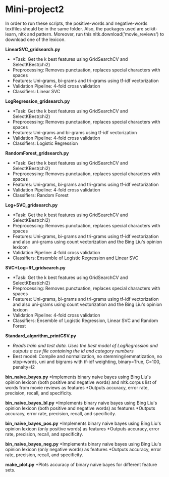 # Mini-project2
In order to run these scripts, the positive-words and negative-words textfiles should be in the same folder. Also, the packages used are scikit-learn, nltk and pattern. Moreover, run this nltk.download('movie_reviews') to download one of the lexicon.

**LinearSVC_gridsearch.py**
* *Task: Get the k best features using GridSearchCV and SelectKBest(chi2)
* Preprocessing: Removes punctuation, replaces special characters with spaces
* Features: Uni-grams, bi-grams and tri-grams using tf-idf vectorization
* Validation Pipeline: 4-fold cross validation
* Classifiers: Linear SVC

**LogRegression_gridsearch.py**
* *Task: Get the k best features using GridSearchCV and SelectKBest(chi2)
* Preprocessing: Removes punctuation, replaces special characters with spaces
* Features: Uni-grams and bi-grams using tf-idf vectorization
* Validation Pipeline: 4-fold cross validation
* Classifiers: Logistic Regression

**RandomForest_gridsearch.py**
* *Task: Get the k best features using GridSearchCV and SelectKBest(chi2)
* Preprocessing: Removes punctuation, replaces special characters with spaces
* Features: Uni-grams, bi-grams and tri-grams using tf-idf vectorization
* Validation Pipeline: 4-fold cross validation
* Classifiers: Random Forest

**Log+SVC_gridsearch.py**
* *Task: Get the k best features using GridSearchCV and SelectKBest(chi2)
* Preprocessing: Removes punctuation, replaces special characters with spaces
* Features: Uni-grams, bi-grams and tri-grams using tf-idf vectorization and also uni-grams using count vectorization and the Bing Liu's opinion lexicon
* Validation Pipeline: 4-fold cross validation
* Classifiers: Ensemble of Logistic Regression and Linear SVC

**SVC+Log+Rf_gridsearch.py**
* *Task: Get the k best features using GridSearchCV and SelectKBest(chi2)
* Preprocessing: Removes punctuation, replaces special characters with spaces
* Features: Uni-grams, bi-grams and tri-grams using tf-idf vectorization and also uni-grams using count vectorization and the Bing Liu's opinion lexicon
* Validation Pipeline: 4-fold cross validation
* Classifiers: Ensemble of Logistic Regression, Linear SVC and Random Forest

**Standard_algorithm_printCSV.py**
* *Reads train and test data. Uses the best model of LogRegression and outputs a csv file containing the id and category numbers*
* Best model: Compile and normalization, no stemming/lemmatization, no stop-words, uni and bigrams with tf-idf weighting, binary=True, C=100, penalty=l2

**bin_naive_bayes.py**
*Implements binary naive bayes using Bing Liu's opinion lexicon (both positive and negative words) and nltk.corpus list of words from movie reviews as features
*Outputs accuracy, error rate, precision, recall, and specificity.

**bin_naive_bayes_bl.py**
*Implements binary naive bayes using Bing Liu's opinion lexicon (both positive and negative words) as features
*Outputs accuracy, error rate, precision, recall, and specificity.

**bin_naive_bayes_pos.py**
*Implements binary naive bayes using Bing Liu's opinion lexicon (only positive words) as features
*Outputs accuracy, error rate, precision, recall, and specificity.

**bin_naive_bayes_neg.py**
*Implements binary naive bayes using Bing Liu's opinion lexicon (only negative words) as features
*Outputs accuracy, error rate, precision, recall, and specificity.

**make_plot.py**
*Plots accuracy of binary naive bayes for different feature sets.


